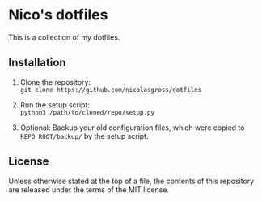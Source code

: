 # Nico's dotfiles
This is a collection of my dotfiles.

## Installation
1. Clone the repository:  
`git clone https://github.com/nicolasgross/dotfiles`

2. Run the setup script:  
`python3 /path/to/cloned/repo/setup.py`

3. Optional: Backup your old configuration files, which were copied to
`REPO_ROOT/backup/` by the setup script.

## License
Unless otherwise stated at the top of a file, the contents of this repository
are released under the terms of the MIT license.

